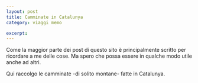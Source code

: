 ```yaml
---
layout: post
title: Camminate in Catalunya
category: viaggi memo

excerpt: 
---
```


Come la maggior parte dei post di questo sito è principalmente scritto per ricordare a me delle cose. Ma spero che possa essere in qualche modo utile anche ad altri.

Qui raccolgo le camminate -di solito montane- fatte in Catalunya. 



